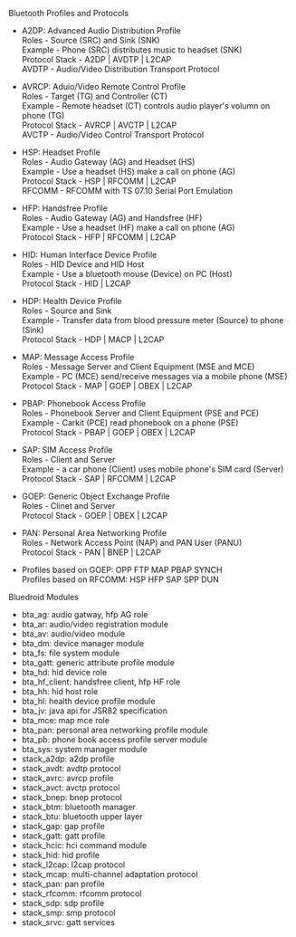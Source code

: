 
Bluetooth Profiles and Protocols
- A2DP: Advanced Audio Distribution Profile  
  Roles - Source (SRC) and Sink (SNK)    
  Example - Phone (SRC) distributes music to  headset (SNK)  
  Protocol Stack - A2DP | AVDTP | L2CAP  
  AVDTP - Audio/Video Distribution Transport Protocol  
  
- AVRCP: Aduio/Video Remote Control Profile  
  Roles - Target (TG) and Controller (CT)  
  Example - Remote headset (CT) controls audio player's volumn on phone (TG)  
  Protocol Stack - AVRCP | AVCTP | L2CAP  
  AVCTP - Audio/Video Control Transport Protocol  

- HSP: Headset Profile  
  Roles - Audio Gateway (AG) and Headset (HS)  
  Example - Use a headset (HS) make a call on phone (AG)   
  Protocol Stack - HSP | RFCOMM | L2CAP    
  RFCOMM - RFCOMM with TS 07.10 Serial Port Emulation  

- HFP: Handsfree Profile  
  Roles - Audio Gateway (AG) and Handsfree (HF)   
  Example - Use a headset (HF) make a call on phone (AG)   
  Protocol Stack - HFP | RFCOMM | L2CAP   

- HID: Human Interface Device Profile   
  Roles - HID Device and HID Host   
  Example - Use a bluetooth mouse (Device) on PC (Host)   
  Protocol Stack - HID | L2CAP   

- HDP: Health Device Profile   
  Roles - Source and Sink   
  Example - Transfer data from blood pressure meter (Source) to phone (Sink)   
  Protocol Stack - HDP | MACP | L2CAP   

- MAP: Message Access Profile   
  Roles - Message Server and Client Equipment (MSE and MCE)   
  Example - PC (MCE) send/receive messages via a mobile phone (MSE)   
  Protocol Stack - MAP | GOEP | OBEX | L2CAP   

- PBAP: Phonebook Access Profile   
  Roles - Phonebook Server and Client Equipment (PSE and PCE)   
  Example - Carkit (PCE) read phonebook on a phone (PSE)   
  Protocol Stack - PBAP | GOEP | OBEX | L2CAP   

- SAP: SIM Access Profile   
  Roles - Client and Server   
  Example - a car phone (Client) uses mobile phone's SIM card (Server)   
  Protocol Stack - SAP | RFCOMM | L2CAP   

- GOEP: Generic Object Exchange Profile   
  Roles - Clinet and Server   
  Protocol Stack - GOEP | OBEX | L2CAP   

- PAN: Personal Area Networking Profile   
  Roles - Network Access Point (NAP) and PAN User (PANU)  
  Protocol Stack - PAN | BNEP | L2CAP   

- Profiles based on GOEP: OPP FTP MAP PBAP SYNCH  
  Profiles based on RFCOMM: HSP HFP SAP SPP DUN

Bluedroid Modules
- bta_ag: audio gatway, hfp AG role
- bta_ar: audio/video registration module
- bta_av: audio/video module
- bta_dm: device manager module
- bta_fs: file system module
- bta_gatt: generic attribute profile module
- bta_hd: hid device role
- bta_hf_client: handsfree client, hfp HF role
- bta_hh: hid host role
- bta_hl: health device profile module
- bta_jv: java api for JSR82 specification
- bta_mce: map mce role
- bta_pan: personal area networking profile module
- bta_pb: phone book access profile server module
- bta_sys: system manager module
- stack_a2dp: a2dp profile
- stack_avdt: avdtp protocol
- stack_avrc: avrcp profile
- stack_avct: avctp protocol
- stack_bnep: bnep protocol
- stack_btm: bluetooth manager
- stack_btu: bluetooth upper layer
- stack_gap: gap profile
- stack_gatt: gatt profile
- stack_hcic: hci command module
- stack_hid: hid profile
- stack_l2cap: l2cap protocol
- stack_mcap: multi-channel adaptation protocol
- stack_pan: pan profile
- stack_rfcomm: rfcomm protocol
- stack_sdp: sdp profile
- stack_smp: smp protocol
- stack_srvc: gatt services

